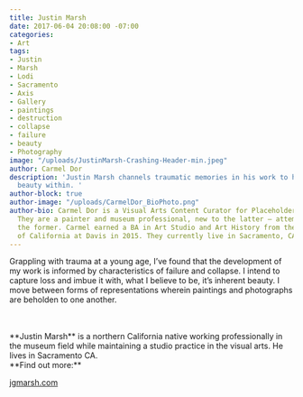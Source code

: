 ```yaml
---
title: Justin Marsh
date: 2017-06-04 20:08:00 -07:00
categories:
- Art
tags:
- Justin
- Marsh
- Lodi
- Sacramento
- Axis
- Gallery
- paintings
- destruction
- collapse
- failure
- beauty
- Photography
image: "/uploads/JustinMarsh-Crashing-Header-min.jpeg"
author: Carmel Dor
description: 'Justin Marsh channels traumatic memories in his work to highlight the
  beauty within. '
author-block: true
author-image: "/uploads/CarmelDor_BioPhoto.png"
author-bio: Carmel Dor is a Visual Arts Content Curator for Placeholder Magazine.
  They are a painter and museum professional, new to the latter – attempting to navigate
  the former. Carmel earned a BA in Art Studio and Art History from the University
  of California at Davis in 2015. They currently live in Sacramento, CA.
---
```


Grappling with trauma at a young age, I’ve found that the development of my work is informed by characteristics of failure and collapse. I intend to capture loss and imbue it with, what I believe to be, it’s inherent beauty. I move between forms of representations wherein paintings and photographs are beholden to one another.

<br>
<br>
**Justin Marsh** is a northern California native working professionally in the museum field while maintaining a studio practice in the visual arts. He lives in Sacramento CA.

<br>
**Find out more:**

[jgmarsh.com](http://jgmarsh.com/)
